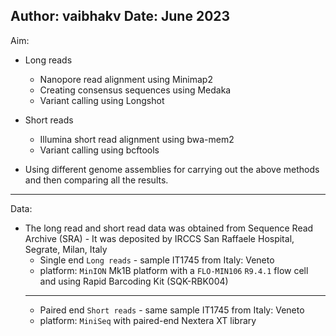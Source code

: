 Author: vaibhakv 
Date: June 2023
------
Aim:
* Long reads 
	+ Nanopore read alignment using Minimap2 
	+ Creating consensus sequences using Medaka
	+ Variant calling using Longshot


* Short reads
	+ Illumina short read alignment using bwa-mem2
	+ Variant calling using bcftools 


* Using different genome assemblies for carrying out the above methods and then comparing all the results.
-------
Data: 
* The long read and short read data was obtained from Sequence Read Archive (SRA) - 
	It was deposited by IRCCS San Raffaele Hospital, Segrate, Milan, Italy
	+ Single end `Long reads` - sample IT1745 from Italy: Veneto
	+ platform: `MinION` Mk1B platform with a `FLO-MIN106` `R9.4.1` flow cell and using Rapid Barcoding Kit (SQK-RBK004) 
	---
	+ Paired end `Short reads` - same sample IT1745 from Italy: Veneto
	+ platform: `MiniSeq` with paired-end Nextera XT library


